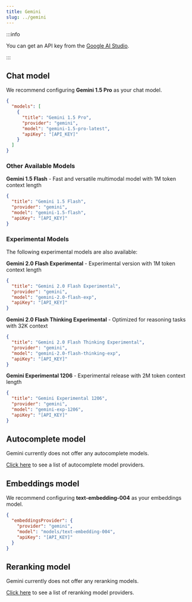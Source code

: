 ```yaml
---
title: Gemini
slug: ../gemini
---
```


:::info

You can get an API key from the [Google AI Studio](https://aistudio.google.com/).

:::

## Chat model

We recommend configuring **Gemini 1.5 Pro** as your chat model.

```json title="config.json"
{
  "models": [
    {
      "title": "Gemini 1.5 Pro",
      "provider": "gemini",
      "model": "gemini-1.5-pro-latest",
      "apiKey": "[API_KEY]"
    }
  ]
}
```

### Other Available Models

**Gemini 1.5 Flash** - Fast and versatile multimodal model with 1M token context length
```json title="config.json"
{
  "title": "Gemini 1.5 Flash",
  "provider": "gemini",
  "model": "gemini-1.5-flash",
  "apiKey": "[API_KEY]"
}
```

### Experimental Models

The following experimental models are also available:

**Gemini 2.0 Flash Experimental** - Experimental version with 1M token context length
```json title="config.json"
{
  "title": "Gemini 2.0 Flash Experimental",
  "provider": "gemini",
  "model": "gemini-2.0-flash-exp",
  "apiKey": "[API_KEY]"
}
```

**Gemini 2.0 Flash Thinking Experimental** - Optimized for reasoning tasks with 32K context
```json title="config.json"
{
  "title": "Gemini 2.0 Flash Thinking Experimental",
  "provider": "gemini",
  "model": "gemini-2.0-flash-thinking-exp",
  "apiKey": "[API_KEY]"
}
```

**Gemini Experimental 1206** - Experimental release with 2M token context length
```json title="config.json"
{
  "title": "Gemini Experimental 1206",
  "provider": "gemini",
  "model": "gemini-exp-1206",
  "apiKey": "[API_KEY]"
}
```

## Autocomplete model

Gemini currently does not offer any autocomplete models.

[Click here](../../model-types/autocomplete.md) to see a list of autocomplete model providers.

## Embeddings model

We recommend configuring **text-embedding-004** as your embeddings model.

```json title="config.json"
{
  "embeddingsProvider": {
    "provider": "gemini",
    "model": "models/text-embedding-004",
    "apiKey": "[API_KEY]"
  }
}
```

## Reranking model

Gemini currently does not offer any reranking models.

[Click here](../../model-types/reranking.md) to see a list of reranking model providers.
